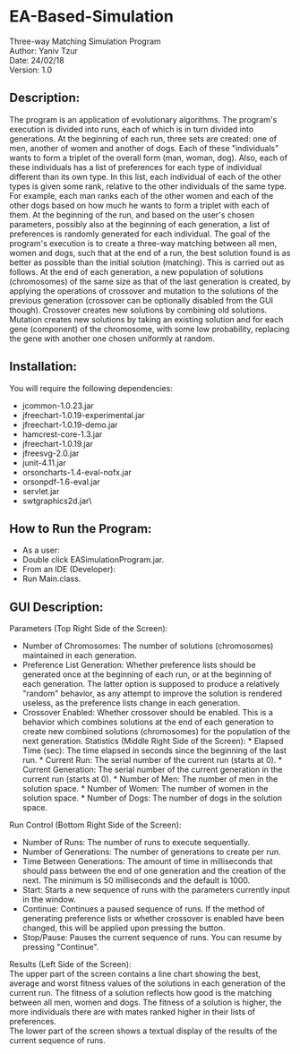 # EA-Based-Simulation
Three-way Matching Simulation Program\
Author: Yaniv Tzur\
Date: 24/02/18\
Version: 1.0

## Description:

The program is an application of evolutionary algorithms. The program's execution is divided into
runs, each of which is in turn divided into generations.
At the beginning of each run, three sets are created: one of men, another of women and another of dogs.
Each of these "individuals" wants to form a triplet of the overall form (man, woman, dog). 
Also, each of these individuals has a list of preferences for each type of individual different than its own
type. In this list, each individual of each of the other types is given some rank, relative to the
other individuals of the same type. For example, each man ranks each of the other women and each of
the other dogs based on how much he wants to form a triplet with each of them.
At the beginning of the run, and based on the user's chosen parameters, possibly also at the beginning
of each generation, a list of preferences is randomly generated for each individual.
The goal of the program's execution is to create a three-way matching between all men, women and
dogs, such that at the end of a run, the best solution found is as better as possible than the initial
solution (matching).
This is carried out as follows. At the end of each generation, a new population of solutions
(chromosomes) of the same size as that of the last generation is created, by applying the operations
of crossover and mutation to the solutions of the previous generation (crossover can be optionally
disabled from the GUI though). Crossover creates new solutions by combining old solutions. Mutation
creates new solutions by taking an existing solution and for each gene (component) of the chromosome,
with some low probability, replacing the gene with another one chosen uniformly at random.

## Installation:
        
You will require the following dependencies:
* jcommon-1.0.23.jar
* jfreechart-1.0.19-experimental.jar
* jfreechart-1.0.19-demo.jar
* hamcrest-core-1.3.jar
* jfreechart-1.0.19.jar
* jfreesvg-2.0.jar
* junit-4.11.jar
* orsoncharts-1.4-eval-nofx.jar
* orsonpdf-1.6-eval.jar
* servlet.jar
* swtgraphics2d.jar\\

## How to Run the Program:	
* As a user:
 * Double click EASimulationProgram.jar.
* From an IDE (Developer):
 * Run Main.class.

## GUI Description:
Parameters (Top Right Side of the Screen):
* Number of Chromosomes: The number of solutions (chromosomes) maintained in each generation.
* Preference List Generation: Whether preference lists should be generated once at the
			      beginning of each run, or at the beginning of each generation.
			      The latter option is supposed to produce a relatively "random"
		    	      behavior, as any attempt to improve the solution is rendered
			      useless, as the preference lists change in each generation.
* Crossover Enabled:          Whether crossover should be enabled. This is a behavior
			      which combines solutions at the end of each generation
		              to create new combined solutions (chromosomes) for the
			      population of the next generation.
Statistics (Middle Right Side of the Screen):
        * Elapsed Time (sec): The time elapsed in seconds since the beginning of the last run.
        * Current Run: The serial number of the current run (starts at 0).
        * Current Generation: The serial number of the current generation in the current run (starts at 0).
        * Number of Men: The number of men in the solution space.
        * Number of Women: The number of women in the solution space.
        * Number of Dogs: The number of dogs in the solution space.

Run Control (Bottom Right Side of the Screen):
   * Number of Runs: The number of runs to execute sequentially.
   * Number of Generations: The number of generations to create per run.
   * Time Between Generations: The amount of time in milliseconds that should pass between
			       the end of one generation and the creation of the next.
			       The minimum is 50 milliseconds and the default is 1000.
   * Start: Starts a new sequence of runs with the parameters currently input in the window.
   * Continue: Continues a paused sequence of runs. If the method of generating preference lists
	       or whether crossover is enabled have been changed, this will be applied upon
	       pressing the button.
   * Stop/Pause: Pauses the current sequence of runs. You can resume by pressing "Continue".

Results (Left Side of the Screen):\
	The upper part of the screen contains a line chart showing the best, average and worst fitness
	values of the solutions in each generation of the current run.
	The fitness of a solution reflects how good is the matching between all men, women and dogs.
	The fitness of a solution is higher, the more individuals there are with mates ranked higher
	in their lists of preferences.    
	The lower part of the screen shows a textual display of the results of the current sequence of runs.
